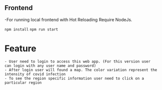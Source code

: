 ## Frontend

-For running local frontend with Hot Reloading Require NodeJs.

`npm install`
`npm run start`

# Feature

    - User need to login to access this web app. (For this version user can login with any user name and password)
    - After login user will found a map. The color variation represent the intensity of covid infection
    - To see the region specific information user need to click on a particular region
